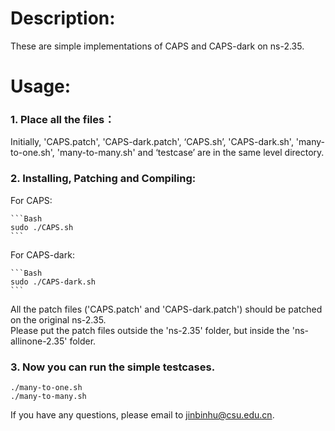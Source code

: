 # Description: 
  
These are simple implementations of CAPS and CAPS-dark on ns-2.35.  
  
# Usage:
  
### 1. Place all the files： 

Initially, 'CAPS.patch', 'CAPS-dark.patch', ‘CAPS.sh’, 'CAPS-dark.sh', 'many-to-one.sh', 'many-to-many.sh' and ‘testcase’ are in the same level directory.
  
### 2. Installing, Patching and Compiling:
	
For CAPS:

	```Bash  
	sudo ./CAPS.sh
	```
	
For CAPS-dark:

	```Bash  
	sudo ./CAPS-dark.sh
	```
	
All the patch files ('CAPS.patch' and 'CAPS-dark.patch') should be patched on the original ns-2.35.  
Please put the patch files outside the 'ns-2.35' folder, but inside the 'ns-allinone-2.35' folder.  
  
### 3. Now you can run the simple testcases.

	./many-to-one.sh 
	./many-to-many.sh  
  
If you have any questions, please email to jinbinhu@csu.edu.cn.  
